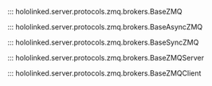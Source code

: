 

::: hololinked.server.protocols.zmq.brokers.BaseZMQ

::: hololinked.server.protocols.zmq.brokers.BaseAsyncZMQ

::: hololinked.server.protocols.zmq.brokers.BaseSyncZMQ

::: hololinked.server.protocols.zmq.brokers.BaseZMQServer

::: hololinked.server.protocols.zmq.brokers.BaseZMQClient